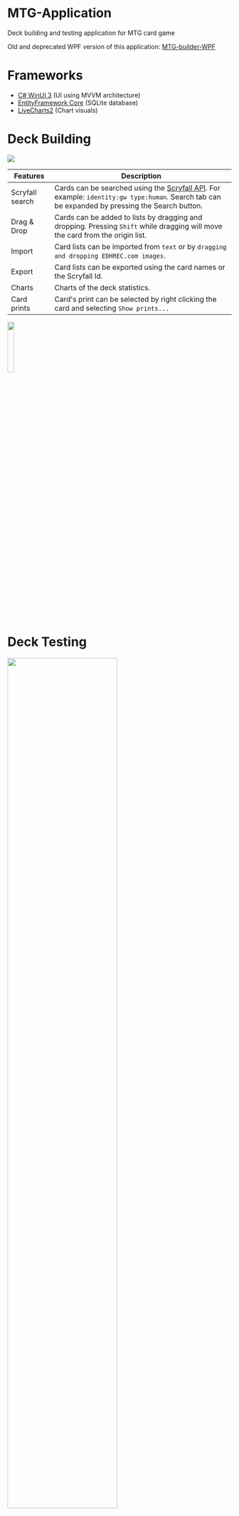 # MTG-Application
Deck building and testing application for MTG card game

Old and deprecated WPF version of this application: [MTG-builder-WPF](https://github.com/aamoJL/MTG-builder-WPF)

# Frameworks

* [C# WinUI 3](https://learn.microsoft.com/en-us/windows/apps/winui/winui3/) (UI using MVVM architecture)
* [EntityFramework Core](https://learn.microsoft.com/en-us/ef/core/) (SQLite database)
* [LiveCharts2](https://lvcharts.com/docs/winui/2.0.0-beta.700/gallery) (Chart visuals)

# Deck Building

<img src="https://github.com/aamoJL/MTG-Application/assets/16759549/2529f7ea-f44f-499a-ba78-8536a9c3b0c1">

| Features  | Description |
| ------------- | ------------- |
| Scryfall search | Cards can be searched using the [Scryfall API](https://scryfall.com/docs/syntax). For example: `identity:gw type:human`. Search tab can be expanded by pressing the Search button. |
| Drag & Drop  | Cards can be added to lists by dragging and dropping. Pressing `Shift` while dragging will move the card from the origin list. |
| Import | Card lists can be imported from `text` or by `dragging and dropping EDHREC.com images`. |
| Export | Card lists can be exported using the card names or the Scryfall Id. |
| Charts | Charts of the deck statistics. |
| Card prints | Card's print can be selected by right clicking the card and selecting `Show prints...` |

<img src="https://github.com/aamoJL/MTG-Application/assets/16759549/6a77e2da-c3c2-41a8-972c-ffed6fcb3f2f" width=17%>

# Deck Testing

<img src="https://github.com/aamoJL/MTG-Application/assets/16759549/43e97a59-b98f-4493-8418-134b488cb78f" width=70%>

| Features | Description |
| ------------- | ------------- |
| Library | Cards can be added to the top or bottom of the library by dropping the cards to the library list. |
| Tapping | Cards can be tapped by `left clicking` the card. |
| Counters | **Plus counters** can be added to a card by `middle clicking` the card. **Count counters** can be added to a card by `right clicking` the card. Counter counts can be changed with the `scroll wheel`. Tokens will have the count counters visible by default. |
| Turns | Pressing the `New turn` button will automatically draw a card and untap all the cards on the battlefield. |

# Card Collections

<img src="https://github.com/aamoJL/MTG-Application/assets/16759549/7cba606a-b0e1-4e79-8165-76ff863e0f75" width=50%>

| Features | Description |
| ------------- | ------------- |
| Collection query | Collections can be created using the [Scryfall API](https://scryfall.com/docs/syntax) queries. |
| Owned cards | Card can be set as owned by `double clicking` the card or `left clicking` the card if the `Single click` toggle has been activated. |
